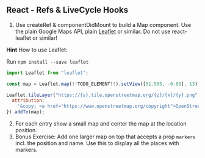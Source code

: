 ## React - Refs & LiveCycle Hooks

1. Use createRef & componentDidMount to build a Map component. Use the plain Google Maps API, plain [Leaflet](https://leafletjs.com/) or similar. Do not use react-leaflet or similar!

**Hint** How to use Leaflet:

Run `npm install --save leaflet`

```js
import Leaflet from "leaflet";

const map = Leaflet.map(!!TODO_ELEMENT!!).setView([51.505, -0.09], 13);

Leaflet.tileLayer("https://{s}.tile.openstreetmap.org/{z}/{x}/{y}.png", {
  attribution:
    '&copy; <a href="https://www.openstreetmap.org/copyright">OpenStreetMap</a> contributors'
}).addTo(map);
```

2. For each entry show a small map and center the map at the location position.
3. Bonus Exercise: Add one larger map on top that accepts a prop `markers` incl. the position and name. Use this to display all the places with markers.
